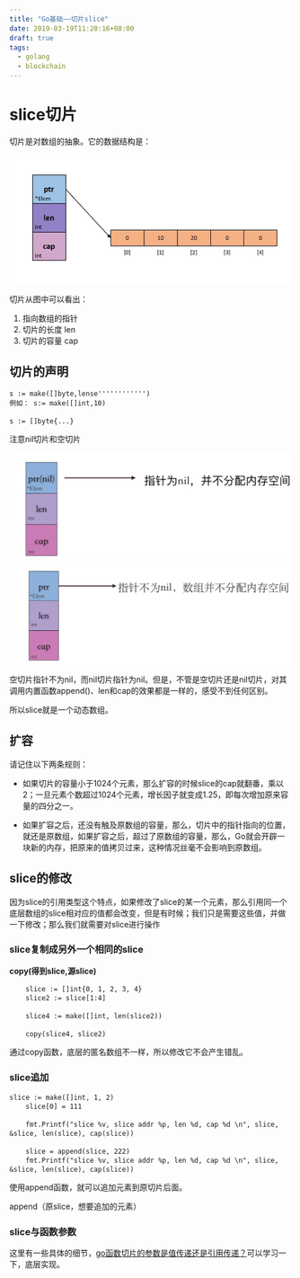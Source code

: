 ```yaml
---
title: "Go基础——切片slice"
date: 2019-03-19T11:20:16+08:00
draft: true
tags: 
  - golang
  - blockchain
---
```


# slice切片

切片是对数组的抽象。它的数据结构是：

![](media/15529746144825.jpg)


切片从图中可以看出：
1. 指向数组的指针
2. 切片的长度 len
3. 切片的容量 cap

## 切片的声明


```
s := make([]byte,lense'''''''''''')
例如： s:= make([]int,10)

s := []byte{...}
```

注意nil切片和空切片

![](media/15529750116005.jpg)
![](media/15529750250125.jpg)

空切片指针不为nil，而nil切片指针为nil。但是，不管是空切片还是nil切片，对其调用内置函数append()、len和cap的效果都是一样的，感受不到任何区别。

所以slice就是一个动态数组。

## 扩容

请记住以下两条规则：

* 如果切片的容量小于1024个元素，那么扩容的时候slice的cap就翻番，乘以2；一旦元素个数超过1024个元素，增长因子就变成1.25，即每次增加原来容量的四分之一。

* 如果扩容之后，还没有触及原数组的容量，那么，切片中的指针指向的位置，就还是原数组，如果扩容之后，超过了原数组的容量，那么，Go就会开辟一块新的内存，把原来的值拷贝过来，这种情况丝毫不会影响到原数组。

## slice的修改

因为slice的引用类型这个特点，如果修改了slice的某一个元素，那么引用同一个底层数组的slice相对应的值都会改变，但是有时候；我们只是需要这些值，并做一下修改；那么我们就需要对slice进行操作

### slice复制成另外一个相同的slice

**copy(得到slice,源slice)**

```
    slice := []int{0, 1, 2, 3, 4}
    slice2 := slice[1:4]

    slice4 := make([]int, len(slice2))

    copy(slice4, slice2)
```

通过copy函数，底层的匿名数组不一样，所以修改它不会产生错乱。

### slice追加


```
slice := make([]int, 1, 2)
    slice[0] = 111

    fmt.Printf("slice %v, slice addr %p, len %d, cap %d \n", slice, &slice, len(slice), cap(slice))

    slice = append(slice, 222)
    fmt.Printf("slice %v, slice addr %p, len %d, cap %d \n", slice, &slice, len(slice), cap(slice))
```
使用append函数，就可以追加元素到原切片后面。

append（原slice，想要追加的元素）

### slice与函数参数

这里有一些具体的细节，[go函数切片的参数是值传递还是引用传递？](https://www.jianshu.com/p/7439e7ae3c4c)可以学习一下，底层实现。




